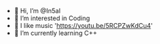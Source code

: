 - 👋 Hi, I’m @In5al
- 👀 I’m interested in Coding
- 🎼 I like music 'https://youtu.be/5RCPZwKdCu4'
- 🌱 I’m currently learning C++ 


